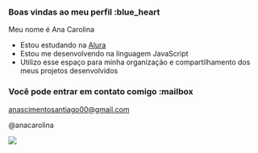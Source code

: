 ### Boas vindas ao meu perfil :blue_heart

Meu nome é Ana Carolina

- Estou estudando na [Alura](https://www.alura.com.br)
- Estou me desenvolvendo na linguagem JavaScript
- Utilizo esse espaço para minha organização e compartilhamento dos meus projetos desenvolvidos

### Você pode entrar em contato comigo :mailbox

anascimentosantiago00@gmail.com

@anacarolina

![](https://media1.tenor.com/m/6oOwU5DNKnMAAAAC/zragon-infinity-zoro.gif)
